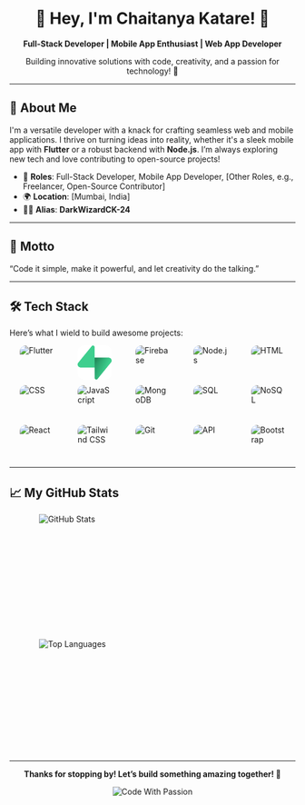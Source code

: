 <div align="center">
  <h1>👋 Hey, I'm Chaitanya Katare! 🚀</h1>
  <p><strong>Full-Stack Developer | Mobile App Enthusiast | Web App Developer</strong></p>
  <p>Building innovative solutions with code, creativity, and a passion for technology! 🌟</p>
</div>

---

## 🌟 About Me

I'm a versatile developer with a knack for crafting seamless web and mobile applications. I thrive on turning ideas into reality, whether it's a sleek mobile app with **Flutter** or a robust backend with **Node.js**. I’m always exploring new tech and love contributing to open-source projects!

- 💼 **Roles**: Full-Stack Developer, Mobile App Developer, [Other Roles, e.g., Freelancer, Open-Source Contributor]
- 🌍 **Location**: [Mumbai, India]
- 🕵️‍♂️ **Alias**: **DarkWizardCK-24**

---

## 💫 Motto

“Code it simple, make it powerful, and let creativity do the talking.”

---

## 🛠️ Tech Stack

Here’s what I wield to build awesome projects:

<div style="display: grid; grid-template-columns: repeat(5, 1fr); gap: 10px; justify-items: center; max-width: 500px; margin: 0 auto;">
  <img src="https://img.icons8.com/color/48/flutter.png" alt="Flutter" style="border-radius: 10px; width: 60px; height: 60px;" title="Flutter">
  <img src="https://raw.githubusercontent.com/supabase/supabase/master/packages/common/assets/images/supabase-logo-icon.png" alt="Supabase" style="border-radius: 10px; width: 60px; height: 60px;" title="Supabase">
  <img src="https://img.icons8.com/color/48/firebase.png" alt="Firebase" style="border-radius: 10px; width: 60px; height: 60px;" title="Firebase">
  <img src="https://img.icons8.com/color/48/nodejs.png" alt="Node.js" style="border-radius: 10px; width: 60px; height: 60px;" title="Node.js">
  <img src="https://img.icons8.com/color/48/html-5.png" alt="HTML" style="border-radius: 10px; width: 60px; height: 60px;" title="HTML">
  <img src="https://img.icons8.com/color/48/css3.png" alt="CSS" style="border-radius: 10px; width: 60px; height: 60px;" title="CSS">
  <img src="https://img.icons8.com/color/48/javascript.png" alt="JavaScript" style="border-radius: 10px; width: 60px; height: 60px;" title="JavaScript">
  <img src="https://img.icons8.com/color/48/mongodb.png" alt="MongoDB" style="border-radius: 10px; width: 60px; height: 60px;" title="MongoDB">
  <img src="https://img.icons8.com/fluency/48/sql.png" alt="SQL" style="border-radius: 10px; width: 60px; height: 60px;" title="SQL">
  <img src="https://img.icons8.com/color/48/database.png" alt="NoSQL" style="border-radius: 10px; width: 60px; height: 60px;" title="NoSQL">
  <img src="https://img.icons8.com/plasticine/48/react.png" alt="React" style="border-radius: 10px; width: 60px; height: 60px;" title="React">
  <img src="https://img.icons8.com/color/48/tailwind_css.png" alt="Tailwind CSS" style="border-radius: 10px; width: 60px; height: 60px;" title="Tailwind CSS">
  <img src="https://img.icons8.com/color/48/git.png" alt="Git" style="border-radius: 10px; width: 60px; height: 60px;" title="Git">
  <img src="https://img.icons8.com/color/48/api-settings.png" alt="API" style="border-radius: 10px; width: 60px; height: 60px;" title="API">
  <img src="https://img.icons8.com/color/48/bootstrap.png" alt="Bootstrap" style="border-radius: 10px; width: 60px; height: 60px;" title="Bootstrap">
</div>

---

## 📈 My GitHub Stats

<div style="display: flex; flex-wrap: wrap; gap: 20px; justify-content: center;">
  <img src="https://github-readme-stats.vercel.app/api?username=DarkWizardCK-24&show_icons=true&theme=dracula&hide_border=true&count_private=true&hide=issues" alt="GitHub Stats" style="width: 400px; height: 200px; max-width: 100%; object-fit: cover;">
  <img src="https://github-readme-stats.vercel.app/api/top-langs/?username=DarkWizardCK-24&layout=compact&theme=dracula&hide_border=true&langs_count=6" alt="Top Languages" style="width: 400px; height: 200px; max-width: 100%; object-fit: cover;">
</div>

---

<div align="center">
  <p><strong>Thanks for stopping by! Let’s build something amazing together! 🚀</strong></p>
  <img src="https://img.shields.io/badge/Code%20With%20Passion-%F0%9F%92%95-red" alt="Code With Passion">
</div>



